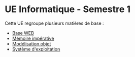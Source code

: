 # UE Informatique - Semestre 1

Cette UE regroupe plusieurs matières de base :

- [Base WEB](Base%20WEB)
- [Mémoire impérative](Mémoire%20impérative)
- [Modélisation objet](Modélisation%20objet)
- [Système d'exploitation](Système%20d'exploitation)
